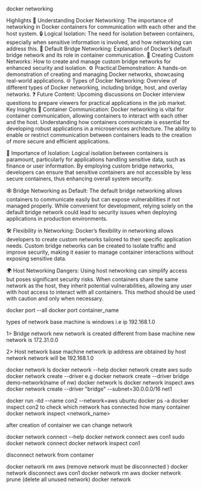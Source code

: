 docker networking 

Highlights
🚢 Understanding Docker Networking: The importance of networking in Docker containers for communication with each other and the host system.
🔒 Logical Isolation: The need for isolation between containers, especially when sensitive information is involved, and how networking can address this.
🔄 Default Bridge Networking: Explanation of Docker’s default bridge network and its role in container communication.
🔧 Creating Custom Networks: How to create and manage custom bridge networks for enhanced security and isolation.
⚙️ Practical Demonstration: A hands-on demonstration of creating and managing Docker networks, showcasing real-world applications.
🌐 Types of Docker Networking: Overview of different types of Docker networking, including bridge, host, and overlay networks.
❓ Future Content: Upcoming discussions on Docker interview questions to prepare viewers for practical applications in the job market.
Key Insights
💬 Container Communication: Docker networking is vital for container communication, allowing containers to interact with each other and the host. Understanding how containers communicate is essential for developing robust applications in a microservices architecture. The ability to enable or restrict communication between containers leads to the creation of more secure and efficient applications.

🔑 Importance of Isolation: Logical isolation between containers is paramount, particularly for applications handling sensitive data, such as finance or user information. By employing custom bridge networks, developers can ensure that sensitive containers are not accessible by less secure containers, thus enhancing overall system security.

🕸️ Bridge Networking as Default: The default bridge networking allows containers to communicate easily but can expose vulnerabilities if not managed properly. While convenient for development, relying solely on the default bridge network could lead to security issues when deploying applications in production environments.

🛠️ Flexibility in Networking: Docker’s flexibility in networking allows developers to create custom networks tailored to their specific application needs. Custom bridge networks can be created to isolate traffic and improve security, making it easier to manage container interactions without exposing sensitive data.

🌍 Host Networking Dangers: Using host networking can simplify access but poses significant security risks. When containers share the same network as the host, they inherit potential vulnerabilities, allowing any user with host access to interact with all containers. This method should be used with caution and only when necessary.



docker port --all
docker port container_name 

types of network
base machine is windows i.e ip 192.168.1.0

1> Bridge network 
     new network is created different from base machine 
        new network is 172.31.0.0
    
2> Host network
    base machine network ip address are obtained by host network 
      network will be 192.168.1.0

docker network ls 
 docker network --help 
docker network create aws 
sudo docker network create --driver <driver-name> <bridge-name>
e.g 
docker network create --driver bridge demo-network(name of nw) 
docker network ls
docker network inspect aws
docker network create --driver "bridge" --subnet=30.0.0.0/16 net1


docker run -itd --name con2 --network=aws ubuntu 
docker ps -a
docker inspect con2
to check which network has connected how many container 
docker network inspect <network_name>

after creation of container we can change network 

docker network connect --help
docker network connect aws con1
sudo docker network connect <network-name> <container-name or id>
docker network inspect con1 

disconnect network from container

 docker network rm aws    (remove network must be disconnected )
 docker network disconnect aws con1
docker network rm aws
 docker network prune (delete all unused network)
docker network 